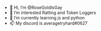 - 👋 Hi, I’m @RoseGoldIsGay
- 👀 I’m interested Ratting and Token Loggers
- 🌱 I’m currently learning js and python
- 📫 My discord is averagetryhard#0627

<!---
RoseGoldIsGay/RoseGoldIsGay is a ✨ special ✨ repository because its `README.md` (this file) appears on your GitHub profile.
You can click the Preview link to take a look at your changes.
--->
